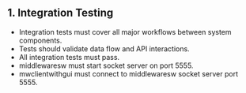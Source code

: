
## 1. Integration Testing
- Integration tests must cover all major workflows between system components.
- Tests should validate data flow and API interactions.
- All integration tests must pass.
- middlewaresw must start socket server on port 5555.
- mwclientwithgui must connect to middlewaresw socket server port 5555.

